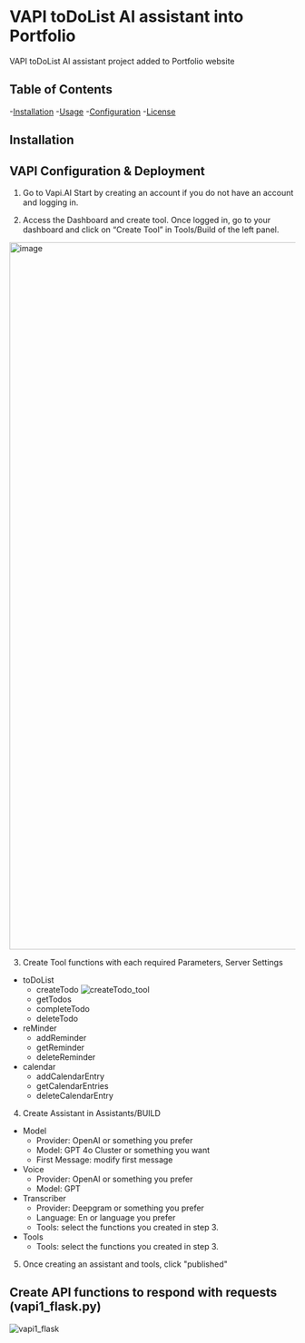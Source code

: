 # VAPI toDoList AI assistant into Portfolio

VAPI toDoList AI assistant project added to Portfolio website

## Table of Contents

-[Installation](#installation)
-[Usage](#usage)
-[Configuration](#Configuration)
-[License](#license)

## Installation

## VAPI Configuration & Deployment
1. Go to Vapi.AI
Start by creating an account if you do not have an account and logging in.

2. Access the Dashboard and create tool.
Once logged in, go to your dashboard and click on “Create Tool” in Tools/Build of the left panel.
<img width="1247" alt="image" src="https://github.com/user-attachments/assets/5d3257dd-457a-4a63-bdc4-276715e359b5" />

3. Create Tool functions with each required Parameters, Server Settings
+ toDoList
    + createTodo
      ![createTodo_tool](https://github.com/user-attachments/assets/2fac6d76-7cbc-4dd4-936d-a06f302f2874)
    + getTodos
    + completeTodo
    + deleteTodo
+ reMinder
    * addReminder
    * getReminder
    * deleteReminder
+ calendar
    - addCalendarEntry
    - getCalendarEntries
    - deleteCalendarEntry

4. Create Assistant in Assistants/BUILD
  + Model
    * Provider: OpenAI or something you prefer
    * Model: GPT 4o Cluster or something you want
    * First Message: modify first message
  + Voice
    * Provider: OpenAI or something you prefer
    * Model: GPT
  + Transcriber
    * Provider: Deepgram or something you prefer
    * Language: En or language you prefer
    * Tools: select the functions you created in step 3.
  + Tools
    * Tools: select the functions you created in step 3.

5. Once creating an assistant and tools, click "published"

## Create API functions to respond with requests (vapi1_flask.py)

![vapi1_flask](https://github.com/user-attachments/assets/66bb08d9-c7fd-4b65-98d8-2cc91c5851a8)


